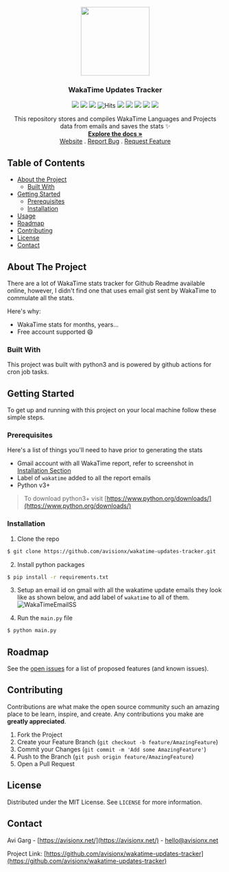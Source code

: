 <p align="center">
  <img src="https://user-images.githubusercontent.com/32339251/94999375-8ce6ac80-05d6-11eb-8fa4-73b1559f6c75.png" alt="" width="160" height="160">
  <h3 align="center">WakaTime Updates Tracker</h3>
    
  <p align="center"><img src="https://img.shields.io/github/workflow/status/avisionx/wakatime-updates-tracker/Generate WakaData from Email?style=flat-square"> <img src="https://img.shields.io/badge/hacktoberfest-2020-ff69b4.svg?style=flat-square" /> <img src="https://img.shields.io/github/issues-raw/avisionx/wakatime-updates-tracker?style=flat-square"> <img src="https://hitcounter.pythonanywhere.com/count/tag.svg?url=https%3A%2F%2Fgithub.com%2Favisionx%2Fwakatime-updates-tracker" alt="Hits" /> <img src="https://img.shields.io/github/languages/count/avisionx/wakatime-updates-tracker?style=flat-square"> <img src="https://img.shields.io/github/languages/code-size/avisionx/wakatime-updates-tracker?style=flat-square"> <img src="https://img.shields.io/github/stars/avisionx/wakatime-updates-tracker?style=flat-square"> <img src="https://img.shields.io/github/contributors/avisionx/wakatime-updates-tracker?style=flat-square"> <img src="#"></p>

  <p align="center">
    This repository stores and compiles WakaTime Languages and Projects data from emails and saves the stats ✨
    </br>
    <a href="https://github.com/avisionx/wakatime-updates-tracker/#table-of-contents"><strong>Explore the docs »</strong></a><br/>
    <a href="https://avisionx.github.io/wakatime-updates-tracker">Website</a>
    .
    <a href="https://github.com/avisionx/wakatime-updates-tracker/issues">Report Bug</a>
    .
    <a href="https://github.com/avisionx/wakatime-updates-tracker/issues">Request Feature</a>
  </p>
</p>  

<!-- TABLE OF CONTENTS -->
## Table of Contents
* [About the Project](#about-the-project)
  * [Built With](#built-with)
* [Getting Started](#getting-started)
  * [Prerequisites](#prerequisites)
  * [Installation](#installation)
* [Usage](#usage)
* [Roadmap](#roadmap)
* [Contributing](#contributing)
* [License](#license)
* [Contact](#contact)

<!-- ABOUT THE PROJECT -->
## About The Project
There are a lot of WakaTime stats tracker for Github Readme available online, however, I didn't find one that uses email gist sent by WakaTime to commulate all the stats. 

Here's why:
* WakaTime stats for months, years...
* Free account supported :smile:

### Built With
This project was built with python3 and is powered by github actions for cron job tasks.

<!-- GETTING STARTED -->
## Getting Started
To get up and running with this project on your local machine follow these simple steps.

### Prerequisites
Here's a list of things you'll need to have prior to generating the stats
* Gmail account with all WakaTime report, refer to screenshot in [Installation Section](#installation)
* Label of `wakatime` added to all the report emails 
* Python v3+
> To download python3+ visit [https://www.python.org/downloads/](https://www.python.org/downloads/)

### Installation
1. Clone the repo
```sh
$ git clone https://github.com/avisionx/wakatime-updates-tracker.git
```
2. Install python packages
```sh
$ pip install -r requirements.txt
```
3. Setup an email id on gmail with all the wakatime update emails they look like as shown below, and add label of `wakatime` to all of them.
![WakaTimeEmailSS](https://user-images.githubusercontent.com/32339251/94999781-51011680-05d9-11eb-8ae2-126f2dbf7a29.png)

4. Run the `main.py` file
```sh
$ python main.py
```

<!-- ROADMAP -->
## Roadmap
See the [open issues](https://github.com/avisionx/wakatime-updates-tracker/issues) for a list of proposed features (and known issues).

<!-- CONTRIBUTING -->
## Contributing
Contributions are what make the open source community such an amazing place to be learn, inspire, and create. Any contributions you make are **greatly appreciated**.

1. Fork the Project
2. Create your Feature Branch (`git checkout -b feature/AmazingFeature`)
3. Commit your Changes (`git commit -m 'Add some AmazingFeature'`)
4. Push to the Branch (`git push origin feature/AmazingFeature`)
5. Open a Pull Request

<!-- LICENSE -->
## License
Distributed under the MIT License. See `LICENSE` for more information.

<!-- CONTACT -->
## Contact
Avi Garg - [https://avisionx.net/](https://avisionx.net/) - hello@avisionx.net

Project Link: [https://github.com/avisionx/wakatime-updates-tracker](https://github.com/avisionx/wakatime-updates-tracker)
